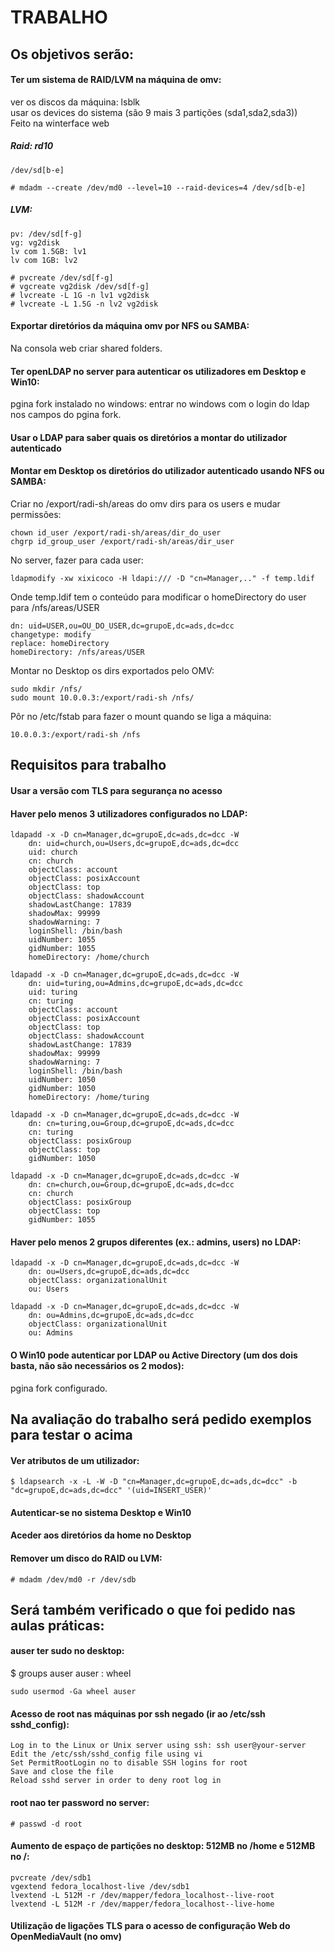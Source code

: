 # TRABALHO

## Os objetivos serão:
#### Ter um sistema de RAID/LVM na máquina de omv:
ver os discos da máquina: lsblk
<br />
usar os devices do sistema (são 9 mais 3 partições (sda1,sda2,sda3))
<br />
Feito na winterface web

##### Raid: rd10
	
	/dev/sd[b-e]
	
	# mdadm --create /dev/md0 --level=10 --raid-devices=4 /dev/sd[b-e]

##### LVM:

	pv: /dev/sd[f-g]
	vg: vg2disk
	lv com 1.5GB: lv1
	lv com 1GB: lv2

	# pvcreate /dev/sd[f-g]
	# vgcreate vg2disk /dev/sd[f-g]
	# lvcreate -L 1G -n lv1 vg2disk
	# lvcreate -L 1.5G -n lv2 vg2disk

#### Exportar diretórios da máquina omv por NFS ou SAMBA:
Na consola web criar shared folders.

#### Ter openLDAP no server para autenticar os utilizadores em Desktop e Win10:
pgina fork instalado no windows: entrar no windows com o login do ldap nos campos do pgina fork.

#### Usar o LDAP para saber quais os diretórios a montar do utilizador autenticado

#### Montar em Desktop os diretórios do utilizador autenticado usando NFS ou SAMBA:
Criar no /export/radi-sh/areas do omv dirs para os users e mudar permissões:

	chown id_user /export/radi-sh/areas/dir_do_user
	chgrp id_group_user /export/radi-sh/areas/dir_user

No server, fazer para cada user: 
	
	ldapmodify -xw xixicoco -H ldapi:/// -D "cn=Manager,.." -f temp.ldif

Onde temp.ldif tem o conteúdo para modificar o homeDirectory do user para /nfs/areas/USER

	dn: uid=USER,ou=OU_DO_USER,dc=grupoE,dc=ads,dc=dcc
	changetype: modify
	replace: homeDirectory
	homeDirectory: /nfs/areas/USER

Montar no Desktop os dirs exportados pelo OMV:

	sudo mkdir /nfs/
	sudo mount 10.0.0.3:/export/radi-sh /nfs/

Pôr no /etc/fstab para fazer o mount quando se liga a máquina:

	10.0.0.3:/export/radi-sh /nfs


## Requisitos para trabalho
#### Usar a versão com TLS para segurança no acesso

#### Haver pelo menos 3 utilizadores configurados no LDAP:

	ldapadd -x -D cn=Manager,dc=grupoE,dc=ads,dc=dcc -W
		dn: uid=church,ou=Users,dc=grupoE,dc=ads,dc=dcc
		uid: church
		cn: church
		objectClass: account
		objectClass: posixAccount
		objectClass: top
		objectClass: shadowAccount
		shadowLastChange: 17839
		shadowMax: 99999
		shadowWarning: 7
		loginShell: /bin/bash
		uidNumber: 1055
		gidNumber: 1055
		homeDirectory: /home/church

	ldapadd -x -D cn=Manager,dc=grupoE,dc=ads,dc=dcc -W
		dn: uid=turing,ou=Admins,dc=grupoE,dc=ads,dc=dcc
		uid: turing
		cn: turing
		objectClass: account
		objectClass: posixAccount
		objectClass: top
		objectClass: shadowAccount
		shadowLastChange: 17839
		shadowMax: 99999
		shadowWarning: 7
		loginShell: /bin/bash
		uidNumber: 1050
		gidNumber: 1050
		homeDirectory: /home/turing

	ldapadd -x -D cn=Manager,dc=grupoE,dc=ads,dc=dcc -W
		dn: cn=turing,ou=Group,dc=grupoE,dc=ads,dc=dcc
		cn: turing
		objectClass: posixGroup
		objectClass: top
		gidNumber: 1050

	ldapadd -x -D cn=Manager,dc=grupoE,dc=ads,dc=dcc -W
		dn: cn=church,ou=Group,dc=grupoE,dc=ads,dc=dcc
		cn: church
		objectClass: posixGroup
		objectClass: top
		gidNumber: 1055

#### Haver pelo menos 2 grupos diferentes (ex.: admins, users) no LDAP:

	ldapadd -x -D cn=Manager,dc=grupoE,dc=ads,dc=dcc -W
		dn: ou=Users,dc=grupoE,dc=ads,dc=dcc
		objectClass: organizationalUnit
		ou: Users

	ldapadd -x -D cn=Manager,dc=grupoE,dc=ads,dc=dcc -W
		dn: ou=Admins,dc=grupoE,dc=ads,dc=dcc
		objectClass: organizationalUnit
		ou: Admins
	
#### O Win10 pode autenticar por LDAP ou Active Directory (um dos dois basta, não são necessários os 2 modos):
pgina fork configurado.


## Na avaliação do trabalho será pedido exemplos para testar o acima
#### Ver atributos de um utilizador:
	$ ldapsearch -x -L -W -D "cn=Manager,dc=grupoE,dc=ads,dc=dcc" -b "dc=grupoE,dc=ads,dc=dcc" '(uid=INSERT_USER)'

#### Autenticar-se no sistema Desktop e Win10

#### Aceder aos diretórios da home no Desktop

#### Remover um disco do RAID ou LVM:

	# mdadm /dev/md0 -r /dev/sdb


## Será também verificado o que foi pedido nas aulas práticas:
#### auser ter sudo no desktop:
$ groups auser    auser : wheel

	sudo usermod -Ga wheel auser		

#### Acesso de root nas máquinas por ssh negado (ir ao /etc/ssh sshd_config):

	Log in to the Linux or Unix server using ssh: ssh user@your-server
	Edit the /etc/ssh/sshd_config file using vi
	Set PermitRootLogin no to disable SSH logins for root
	Save and close the file
	Reload sshd server in order to deny root log in

#### root nao ter password no server:

	# passwd -d root

#### Aumento de espaço de partições no desktop: 512MB no /home e 512MB no /:

	pvcreate /dev/sdb1
	vgextend fedora_localhost-live /dev/sdb1
	lvextend -L 512M -r /dev/mapper/fedora_localhost--live-root
	lvextend -L 512M -r /dev/mapper/fedora_localhost--live-home

#### Utilização de ligações TLS para o acesso de configuração Web do OpenMediaVault (no omv)
